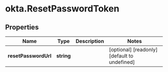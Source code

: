 # okta.ResetPasswordToken

## Properties

Name | Type | Description | Notes
------------ | ------------- | ------------- | -------------
**resetPasswordUrl** | **string** |  | [optional] [readonly] [default to undefined]

